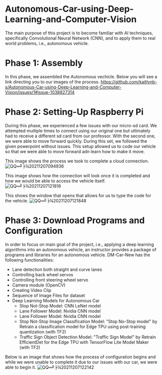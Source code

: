 # Autonomous-Car-using-Deep-Learning-and-Computer-Vision
The main purpose of this project is to become familiar with AI techniques, specifically Convolutional Neural Network (CNN), and to apply them to real world problems, i.e., autonomous vehicle.

# Phase 1: Assembly
In this phase, we assembled the Autonomous vechicle. Below you will see a link directing you to our images of the process.
https://github.com/kaitlynb-s/Autonomous-Car-using-Deep-Learning-and-Computer-Vision/issues/1#issue-1038827314

# Phase 2: Setting-Up Raspberry Pi
During this phase, we experienced a few issues with our micro-sd card. We attempted multiple times to connect using our original one but ultimately had to receive a different sd card from our professor. With the second one, we were able to move forward quickly. During this set, we followed the given powerpoint without issues. This setup allowed us to code our vehicle so that we were able to move forward adn learn how to make it move.

This image shows the process we took to complete a cloud connection.
![QQ═╝╞¼20211207094936](https://user-images.githubusercontent.com/90004321/145451318-105d1acb-02da-46a5-9d89-fed2be7d9da9.png)

This image shows how the connection will look once it is completed and how we would be able to access the vehicle itself.
![QQ═╝╞¼20211207121816](https://user-images.githubusercontent.com/90004321/145451347-e7d4f2d5-1ae5-4f9d-bab4-026948f4617c.png)

This shows the window that opens that allows for us to type the code for the vehicle.
![QQ═╝╞¼20211207121848](https://user-images.githubusercontent.com/90004321/145451364-f22386d4-9b7b-4626-a4f5-8e67d5e15d4f.png)

# Phase 3: Download Programs and Configuration
In order to focus on main goal of the project, i.e., applying a deep learning algorithms into an autonomous vehicle, an instructor provides a package of programs and libraries for an autonomous vehicle. DM-Car-New has the following functionalities:
-   Lane detection both straight and curve lanes
-   Controlling back wheel servos
-   Controlling front steering wheel servo
-   Camera module (OpenCV)
-   Creating Video Clip
-   Sequence of Image Files for dataset
-   Deep Learning Models for Autonomous Car
    -   Stop Not-Stop Model: CNN LeNet model
    -   Lane Follower Model: Nvidia CNN model
    -   Lane Follower Model: Nvidia CNN model
    -   Stop Not-Stop Image Classification Model: "Stop No-Stop model" by Retrain a classification model for Edge TPU using post-training quantization (with TF2)
    -   Traffic Sign Object Detection Model: "Traffic Sign Model" by Retrain EfficientDet for the Edge TPU with TensorFlow Lite Model Maker (with TF2)

Below is an image that shows how the process of configuration begins and while we were unable to complete it due to our issues with our car, we were able to begin it.
![QQ═╝╞¼20211207122142](https://user-images.githubusercontent.com/90004321/145459333-3003be4e-de5e-4d6e-9287-456a03a259ed.png)
